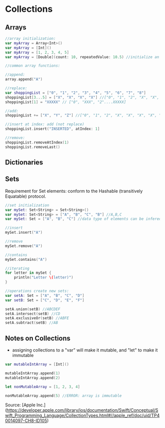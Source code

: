 # Collections

## Arrays
```swift
//array initialization:
var myArray = Array<Int>()
var myArray = [Int]()
var myArray = [1, 2, 3, 4, 5]
var myArray = [Double](count: 10, repeatedValue: 10.5) //initialize an array with repeated values

//common array functions:

//append:
array.append("A")

//replace:
var shoppingList = ["0", "1", "2", "3", "4", "5", "6", "7", "8"]
shoppingList[3...5] = ["X", "X", "X", "X"] //["0", "1", "2", "X", "X", "X", "X", "6", "7", "8"]
shoppingList[1] = "XXXXX" // ["0", "XXX", "2"....XXXXX]

//add:
shoppingList += ["X", "Y", "Z"] //["0", "1", "2", "X", "X", "X", "X", "6", "7", "8", "X", "Y", "Z"]

//insert at index: add (not replace)
shoppingList.insert("INSERTED", atIndex: 1] 

//remove:
shoppingList.removeAtIndex(1)
shoppingList.removeLast()
```

## Dictionaries

## Sets
Requirement for Set elements: conform to the Hashable (transitively Equatable) protocol.
```swift
//set initialization
var mySet: Set<String> = Set<String>()
var mySet: Set<String> = ["A", "B", "C", "B"] //A,B,C
var mySet: Set = ["A", "B", "C"] //data type of elements can be infered

//insert
mySet.insert("A")

//remove
mySet.remove("A")

//contains
mySet.contains("A")

//iterating
for letter in mySet {
    println("Letter \(letter)")
}

//operations create new sets:
var setA: Set = ["A", "B", "C", "D"]
var setB: Set = ["C", "D", "E", "F"]

setA.union(setB) //ABCDEF
setA.intersect(setB) //CD
setA.exclusiveOr(setB) //ABFE
setA.subtract(setB) //AB
```

## Notes on Collections
- assigning collections to a "var" will make it mutable, and "let" to make it immutable
```swift
var mutableIntArray = [Int]()

mutableIntArray.append(1)
mutableIntArray.append(2)

let nonMutableArray = [1, 2, 3, 4]

nonMutableArray.append(5) //ERROR: array is immutable
```

Source: [Apple Inc.] (https://developer.apple.com/library/ios/documentation/Swift/Conceptual/Swift_Programming_Language/CollectionTypes.html#//apple_ref/doc/uid/TP40014097-CH8-ID105)

